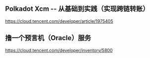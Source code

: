 
## Polkadot Xcm -- 从基础到实践（实现跨链转账）
https://cloud.tencent.com/developer/article/1975405

## 撸一个预言机（Oracle）服务
https://cloud.tencent.com/developer/inventory/5800
